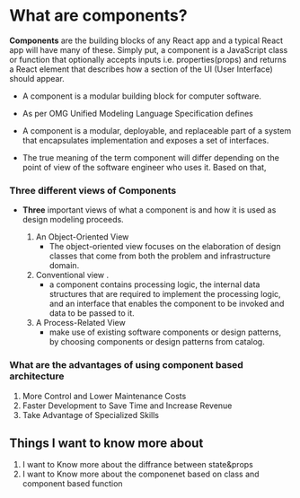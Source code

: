 # What are components?

**Components** are the building blocks of any React app and a typical React app will have many of these. Simply put, a component is a JavaScript class or function that optionally accepts inputs i.e. properties(props) and returns a React element that describes how a section of the UI (User Interface) should appear.

- A component is a modular building block for computer software.
- As per OMG Unified Modeling Language Specification defines
- A component is a modular, deployable, and replaceable part of a system that encapsulates implementation and exposes a set of interfaces.

- The true meaning of the term component will differ depending on the point of view of the software engineer who uses it. Based on that,

### Three different views of Components

- **Three** important views of what a component is and how it is used as design modeling proceeds.

  1. An Object-Oriented View
     - The object-oriented view focuses on the elaboration of design classes that come from both the problem and infrastructure domain.
  2. Conventional view .
     - a component contains processing
       logic, the internal data structures that are required to implement the processing logic, and an interface that enables the component to be invoked and data to be passed to it.
  3. A Process-Related View
     - make use of existing software components or design patterns, by choosing components or design patterns from catalog.

### What are the advantages of using component based architecture

1. More Control and Lower Maintenance Costs
2. Faster Development to Save Time and Increase Revenue
3. Take Advantage of Specialized Skills

## Things I want to know more about

1. I want to Know more about the diffrance between state&props
2. I want to Know more about the componenet based on class and component based function
